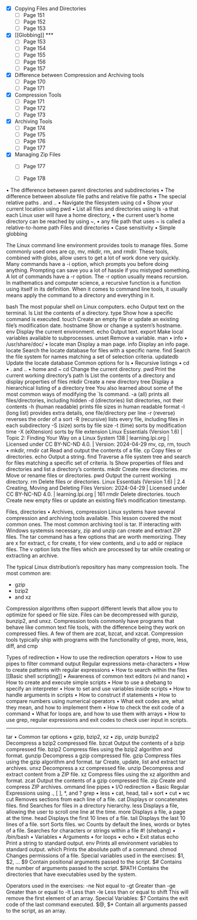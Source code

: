 - [x] Copying Files and Directories
	- [ ] Page 151
	- [ ] Page 152
	- [ ] Page 153
- [x] [[Globbing]] ***
	- [ ] Page 153
	- [ ] Page 154
	- [ ] Page 155
	- [ ] Page 156
	- [ ] Page 157
- [x] Difference between Compression and Archiving tools
	- [ ] Page 170
	- [ ] Page 171
- [x] Compression Tools
	- [ ] Page 171
	- [ ] Page 172
	- [ ] Page 173
- [x] Archiving Tools
	- [ ] Page 174
	- [ ] Page 175
	- [ ] Page 176
	- [ ] Page 177
- [x] Managing Zip Files
	- [ ] Page 177
	- [ ] Page 178


• The difference between parent directories and subdirectories
• The difference between absolute file paths and relative file paths
• The special relative paths . and ..
• Navigate the filesystem using cd
• Show your current location using pwd
• List all files and directories using ls -a
that each Linux user will have a home directory,
• the current user’s home directory can be reached by using ~,
• any file path that uses ~ is called a relative-to-home path
Files and directories
• Case sensitivity
• Simple globbing

The Linux command line environment provides tools to manage files. Some commonly used ones are cp, mv, mkdir, rm, and rmdir. These tools, combined with globs, allow users to get a lot of work done very quickly.
Many commands have a -i option, which prompts you before doing anything. Prompting can save you a lot of hassle if you mistyped something.
A lot of commands have a -r option. The -r option usually means recursion. In mathematics and computer science, a recursive function is a function using itself in its definition. 
When it comes to command line tools, it usually means apply the command to a directory and everything in it.

bash
The most popular shell on Linux computers.
echo
Output text on the terminal.
ls
List the contents of a directory.
type
Show how a specific command is executed.
touch
Create an empty file or update an existing file’s modification date.
hostname
Show or change a system’s hostname.
env
Display the current environment.
echo
Output text.
export
Make local variables available to subprocesses.
unset
Remove a variable.
man
• info
• /usr/share/doc/
• locate
man
Display a man page.
info
Display an info page.
locate
Search the locate database for files with a specific name.
find
Search the file system for names matching a set of selection criteria.
updatedb
Update the locate database
Common options for ls
• Recursive listings
• cd
• . and ..
• home and ~
cd
Change the current directory.
pwd
Print the current working directory’s path
ls
List the contents of a directory and display properties of files
mkdir
Create a new directory
tree
Display a hierarchical listing of a directory tree
You also learned about some of the most common ways of modifying the `ls command.
-a (all)
prints all files/directories, including hidden
-d (directories)
list directories, not their contents
-h (human readable)
prints file sizes in human readable format
-l (long list)
provides extra details, one file/directory per line
-r (reverse)
reverses the order of a sort
-R (recursive)
lists every file, including files in each subdirectory
-S (size)
sorts by file size
-t (time)
sorts by modification time
-X (eXtension)
sorts by file extension
Linux Essentials (Version 1.6) | Topic 2: Finding Your Way on a Linux System
138 | learning.lpi.org | Licensed under CC BY-NC-ND 4.0. | Version: 2024-04-29
mv, cp, rm, touch
• mkdir, rmdir
cat
Read and output the contents of a file.
cp
Copy files or directories.
echo
Output a string.
find
Traverse a file system tree and search for files matching a specific set of criteria.
ls
Show properties of files and directories and list a directory’s contents.
mkdir
Create new directories.
mv
Move or rename files or directories.
pwd
Output the current working directory.
rm
Delete files or directories.
Linux Essentials (Version 1.6) | 2.4 Creating, Moving and Deleting Files
Version: 2024-04-29 | Licensed under CC BY-NC-ND 4.0. | learning.lpi.org | 161
rmdir
Delete directories.
touch
Create new empty files or update an existing file’s modification timestamp.

Files, directories
• Archives, compression
Linux systems have several compression and archiving tools available. This lesson covered the most common ones. 
The most common archiving tool is tar. 
If interacting with Windows systemsis necessary, zip and unzip can create and extract ZIP files.
The tar command has a few options that are worth memorizing. 
They are x for extract, c for create, t for view contents, and u to add or replace files. The v option lists the files which are processed by tar while creating or extracting an archive.

The typical Linux distribution’s repository has many compression tools. The most common are:
- gzip
- bzip2
- and xz

Compression algorithms often support different levels that allow you to
optimize for speed or file size. 
Files can be decompressed with gunzip, bunzip2, and unxz.
Compression tools commonly have programs that behave like common text file tools, with the difference being they work on compressed files. A few of them are zcat, bzcat, and xzcat.
Compression tools typically ship with programs with the functionality of grep, more, less, diff, and cmp

Types of redirection
	• How to use the redirection operators
	• How to use pipes to filter command output
Regular expressions meta-characters
	• How to create patterns with regular expressions
	• How to search within the files
[[Basic shell scripting]]
	• Awareness of common text editors (vi and nano)
	• How to create and execute simple scripts
	• How to use a shebang to specify an interpreter
	• How to set and use variables inside scripts
	• How to handle arguments in scripts
	• How to construct if statements
	• How to compare numbers using numerical operators
	• What exit codes are, what they mean, and how to implement them
	• How to check the exit code of a command
	• What for loops are, and how to use them with arrays
	• How to use grep, regular expressions and exit codes to check user input in scripts.

-------------

tar
• Common tar options
• gzip, bzip2, xz
• zip, unzip
bunzip2
Decompress a bzip2 compressed file.
bzcat
Output the contents of a bzip compressed file.
bzip2
Compress files using the bzip2 algorithm and format.
gunzip
Decompress a gzip compressed file.
gzip
Compress files using the gzip algorithm and format.
tar
Create, update, list and extract tar archives.
unxz
Decompress a xz compressed file.
unzip
Decompress and extract content from a ZIP file.
xz Compress files using the xz algorithm and format.
zcat
Output the contents of a gzip compressed file.
zip
Create and compress ZIP archives.
ommand line pipes
• I/O redirection
• Basic Regular Expressions using ., [ ], *, and ?
grep
• less
• cat, head, tail
• sort
• cut
• wc
cut
Removes sections from each line of a file.
cat
Displays or concatenates files.
find
Searches for files in a directory hierarchy.
less
Displays a file, allowing the user to scroll one line at the time.
more
Displays a file, a page at the time.
head
Displays the first 10 lines of a file.
tail
Displays the last 10 lines of a file.
sort
Sorts files.
wc
Counts by default the lines, words or bytes of a file.
Searches for characters or strings within a file
#! (shebang)
• /bin/bash
• Variables
• Arguments
• for loops
• echo
• Exit status
echo
Print a string to standard output.
env
Prints all environment variables to standard output.
which
Prints the absolute path of a command.
chmod
Changes permissions of a file.
Special variables used in the exercises:
$1, $2, … $9
Contain positional arguments passed to the script.
$#
Contains the number of arguments passed to the script.
$PATH
Contains the directories that have executables used by the system.

Operators used in the exercises:
-ne
Not equal to
-gt
Greater than
-ge
Greater than or equal to
-lt
Less than
-le
Less than or equal to
shift
This will remove the first element of an array.
Special Variables:
$?
Contains the exit code of the last command executed.
$@, $*
Contain all arguments passed to the script, as an array.